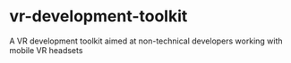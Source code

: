 # vr-development-toolkit
A VR development toolkit aimed at non-technical developers working with mobile VR headsets
